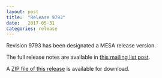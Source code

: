 ```yaml
---
layout: post
title:  "Release 9793"
date:   2017-05-31
categories: release
---
```


Revision 9793 has been designated a MESA release version.

The full release notes are available in [this mailing list post][notes].

[notes]:https://lists.mesastar.org/pipermail/mesa-users/2017-May/007726.html

A [ZIP file of this release][zip] is available for download.

[zip]:http://sourceforge.net/projects/mesa/files/releases/mesa-r9793.zip/download
